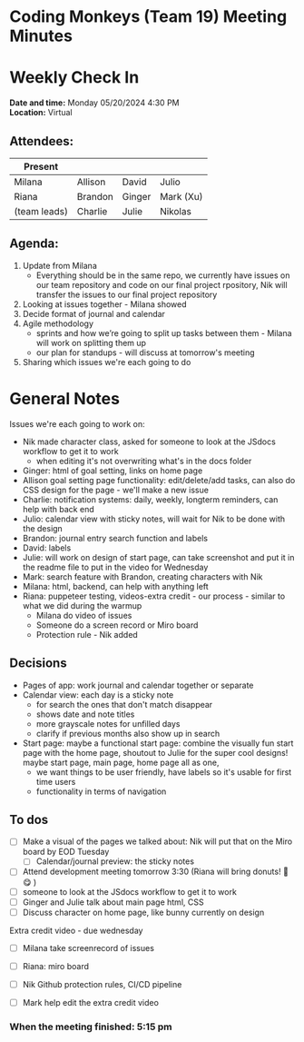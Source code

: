 # Coding Monkeys (Team 19) Meeting Minutes
# Weekly Check In

**Date and time:** Monday 05/20/2024 4:30 PM  
**Location:** Virtual 

<!-- Note which members are present / absent (our team has 11 people) -->
## Attendees:
| Present      |             |            |            |
| -----------  | ----------- |----------- |----------- |
| Milana       | Allison     | David      | Julio      |
| Riana        | Brandon     | Ginger     | Mark (Xu)  |
| (team leads) | Charlie     | Julie      | Nikolas    |


## Agenda:
1. Update from Milana
   - Everything should be in the same repo, we currently have issues on our team repository and code on our final project rpository, Nik will transfer the issues to our final project repository
3. Looking at issues together - Milana showed 
4. Decide format of journal and calendar
5. Agile methodology
   - sprints and how we’re going to split up tasks between them - Milana will work on splitting them up
   - our plan for standups - will discuss at tomorrow's meeting
6. Sharing which issues we're each going to do

# General Notes
Issues we're each going to work on:
- Nik made character class, asked for someone to look at the JSdocs workflow to get it to work
   - when editing it's not overwriting what's in the docs folder
- Ginger: html of goal setting, links on home page
- Allison goal setting page functionality: edit/delete/add tasks, can also do CSS design for the page - we'll make a new issue
- Charlie: notification systems: daily, weekly, longterm reminders, can help with back end
- Julio: calendar view with sticky notes, will wait for Nik to be done with the design
- Brandon: journal entry search function and labels
- David: labels
- Julie: will work on design of start page, can take screenshot and put it in the readme file to put in the video for Wednesday
- Mark: search feature with Brandon, creating characters with Nik
- Milana: html, backend, can help with anything left
- Riana: puppeteer testing, videos-extra credit - our process - similar to what we did during the warmup
   - Milana do video of issues
   - Someone do a screen record or Miro board
   - Protection rule - Nik added

## Decisions
- Pages of app: work journal and calendar together or separate
- Calendar view: each day is a sticky note
   - for search the ones that don't match disappear
   - shows date and note titles
   - more grayscale notes for unfilled days
   - clarify if previous months also show up in search
- Start page: maybe a functional start page: combine the visually fun start page with the home page, shoutout to Julie for the super cool designs! maybe start page, main page, home page all as one,
   - we want things to be user friendly, have labels so it's usable for first time users
   - functionality in terms of navigation

## To dos 
- [ ] Make a visual of the pages we talked about: Nik will put that on the Miro board by EOD Tuesday
   - [ ] Calendar/journal preview: the sticky notes
- [ ] Attend development meeting tomorrow 3:30 (Riana will bring donuts! 🍩 😋 )
- [ ] someone to look at the JSdocs workflow to get it to work
- [ ] Ginger and Julie talk about main page html, CSS
- [ ] Discuss character on home page, like bunny currently on design

Extra credit video - due wednesday
- [ ] Milana take screenrecord of issues
- [ ] Riana: miro board
- [ ] Nik Github protection rules, CI/CD pipeline
- [ ] Mark help edit the extra credit video


### When the meeting finished: 5:15 pm
